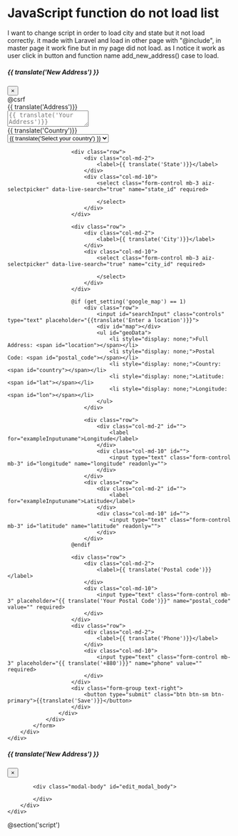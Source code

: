 
# JavaScript function do not load list

I want to change script in order to load city and state but it not load correctly.
it made with Laravel and load in other page with "@include", in master page it work fine but in my page did not load.
as I notice it work as user click in button and function name add_new_address() case to load.
    <div class="modal fade" id="new-address-modal" tabindex="-1" role="dialog" aria-labelledby="exampleModalLabel" aria-hidden="true">
    <div class="modal-dialog modal-dialog-centered" role="document">
        <div class="modal-content">
            <div class="modal-header">
                <h5 class="modal-title" id="exampleModalLabel">{{ translate('New Address') }}</h5>
                <button type="button" class="close" data-dismiss="modal" aria-label="Close">
                    <span aria-hidden="true">&times;</span>
                </button>
            </div>
            <form class="form-default" role="form" action="{{ route('addresses.store') }}" method="POST">
                @csrf
                <div class="modal-body">
                    <div class="p-3">
                        <div class="row">
                            <div class="col-md-2">
                                <label>{{ translate('Address')}}</label>
                            </div>
                            <div class="col-md-10">
                                <textarea class="form-control mb-3" placeholder="{{ translate('Your Address')}}" rows="2" name="address" required></textarea>
                            </div>
                        </div>
                        <div class="row">
                            <div class="col-md-2">
                                <label>{{ translate('Country')}}</label>
                            </div>
                            <div class="col-md-10">
                                <div class="mb-3">
                                    <select class="form-control aiz-selectpicker" data-live-search="true" data-placeholder="{{ translate('Select your country') }}" name="country_id" required>
                                        <option value="">{{ translate('Select your country') }}</option>
                                        @foreach (\App\Models\Country::where('status', 1)->get() as $key => $country)
                                            <option value="{{ $country->id }}">{{ $country->name }}</option>
                                        @endforeach
                                    </select>
                                </div>
                            </div>
                        </div>
                        
                        <div class="row">
                            <div class="col-md-2">
                                <label>{{ translate('State')}}</label>
                            </div>
                            <div class="col-md-10">
                                <select class="form-control mb-3 aiz-selectpicker" data-live-search="true" name="state_id" required>

                                </select>
                            </div>
                        </div>

                        <div class="row">
                            <div class="col-md-2">
                                <label>{{ translate('City')}}</label>
                            </div>
                            <div class="col-md-10">
                                <select class="form-control mb-3 aiz-selectpicker" data-live-search="true" name="city_id" required>

                                </select>
                            </div>
                        </div>

                        @if (get_setting('google_map') == 1)
                            <div class="row">
                                <input id="searchInput" class="controls" type="text" placeholder="{{translate('Enter a location')}}">
                                <div id="map"></div>
                                <ul id="geoData">
                                    <li style="display: none;">Full Address: <span id="location"></span></li>
                                    <li style="display: none;">Postal Code: <span id="postal_code"></span></li>
                                    <li style="display: none;">Country: <span id="country"></span></li>
                                    <li style="display: none;">Latitude: <span id="lat"></span></li>
                                    <li style="display: none;">Longitude: <span id="lon"></span></li>
                                </ul>
                            </div>

                            <div class="row">
                                <div class="col-md-2" id="">
                                    <label for="exampleInputuname">Longitude</label>
                                </div>
                                <div class="col-md-10" id="">
                                    <input type="text" class="form-control mb-3" id="longitude" name="longitude" readonly="">
                                </div>
                            </div>
                            <div class="row">
                                <div class="col-md-2" id="">
                                    <label for="exampleInputuname">Latitude</label>
                                </div>
                                <div class="col-md-10" id="">
                                    <input type="text" class="form-control mb-3" id="latitude" name="latitude" readonly="">
                                </div>
                            </div>
                        @endif
                        
                        <div class="row">
                            <div class="col-md-2">
                                <label>{{ translate('Postal code')}}</label>
                            </div>
                            <div class="col-md-10">
                                <input type="text" class="form-control mb-3" placeholder="{{ translate('Your Postal Code')}}" name="postal_code" value="" required>
                            </div>
                        </div>
                        <div class="row">
                            <div class="col-md-2">
                                <label>{{ translate('Phone')}}</label>
                            </div>
                            <div class="col-md-10">
                                <input type="text" class="form-control mb-3" placeholder="{{ translate('+880')}}" name="phone" value="" required>
                            </div>
                        </div>
                        <div class="form-group text-right">
                            <button type="submit" class="btn btn-sm btn-primary">{{translate('Save')}}</button>
                        </div>
                    </div>
                </div>
            </form>
        </div>
    </div>
</div>

<div class="modal fade" id="edit-address-modal" tabindex="-1" role="dialog" aria-labelledby="exampleModalLabel" aria-hidden="true">
    <div class="modal-dialog modal-dialog-centered" role="document">
        <div class="modal-content">
            <div class="modal-header">
                <h5 class="modal-title" id="exampleModalLabel">{{ translate('New Address') }}</h5>
                <button type="button" class="close" data-dismiss="modal" aria-label="Close">
                    <span aria-hidden="true">&times;</span>
                </button>
            </div>
            
            <div class="modal-body" id="edit_modal_body">

            </div>
        </div>
    </div>
</div>

@section('script')
    <script type="text/javascript">
        function add_new_address(){
            $('#new-address-modal').modal('show');
        }

        function edit_address(address) {
            var url = '{{ route("addresses.edit", ":id") }}';
            url = url.replace(':id', address);
            
            $.ajax({
                headers: {
                    'X-CSRF-TOKEN': $('meta[name="csrf-token"]').attr('content')
                },
                url: url,
                type: 'GET',
                success: function (response) {
                    $('#edit_modal_body').html(response.html);
                    $('#edit-address-modal').modal('show');
                    AIZ.plugins.bootstrapSelect('refresh');

                    @if (get_setting('google_map') == 1)
                        var lat     = -33.8688;
                        var long    = 151.2195;

                        if(response.data.address_data.latitude && response.data.address_data.longitude) {
                            lat     = response.data.address_data.latitude;
                            long    = response.data.address_data.longitude;
                        }

                        initialize(lat, long, 'edit_');
                    @endif
                }
            });
        }
        
        $(document).on('change', '[name=country_id]', function() {
            var country_id = $(this).val();
            get_states(country_id);
        });

        $(document).on('change', '[name=state_id]', function() {
            var state_id = $(this).val();
            get_city(state_id);
        });
        
        function get_states(country_id) {
            $('[name="state"]').html("");
            $.ajax({
                headers: {
                    'X-CSRF-TOKEN': $('meta[name="csrf-token"]').attr('content')
                },
                url: "{{route('get-state')}}",
                type: 'POST',
                data: {
                    country_id  : country_id
                },
                success: function (response) {
                    var obj = JSON.parse(response);
                    if(obj != '') {
                        $('[name="state_id"]').html(obj);
                        AIZ.plugins.bootstrapSelect('refresh');
                    }
                }
            });
        }

        function get_city(state_id) {
            $('[name="city"]').html("");
            $.ajax({
                headers: {
                    'X-CSRF-TOKEN': $('meta[name="csrf-token"]').attr('content')
                },
                url: "{{route('get-city')}}",
                type: 'POST',
                data: {
                    state_id: state_id
                },
                success: function (response) {
                    var obj = JSON.parse(response);
                    if(obj != '') {
                        $('[name="city_id"]').html(obj);
                        AIZ.plugins.bootstrapSelect('refresh');
                    }
                }
            });
        }
    </script>

    
    @if (get_setting('google_map') == 1)
        @include('frontend.partials.google_map')
    @endif
@endsection


        